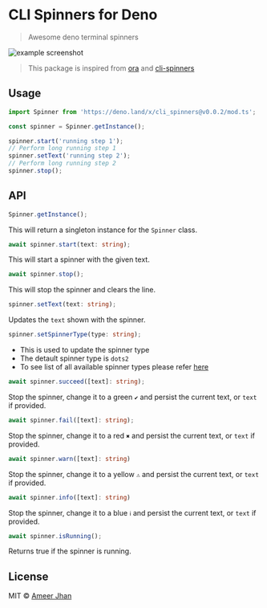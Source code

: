 # CLI Spinners for Deno

> Awesome deno terminal spinners

![example screenshot](https://i.imgur.com/RBsL1k9.gif)

> This package is inspired from [ora](https://github.com/sindresorhus/ora) and [cli-spinners](https://github.com/sindresorhus/cli-spinners) 

## Usage

```typescript
import Spinner from 'https://deno.land/x/cli_spinners@v0.0.2/mod.ts';

const spinner = Spinner.getInstance();

spinner.start('running step 1');
// Perform long running step 1
spinner.setText('running step 2');
// Perform long running step 2
spinner.stop();
```

## API

```typescript
Spinner.getInstance();
```

This will return a singleton instance for the `Spinner` class.

```typescript
await spinner.start(text: string);
```

This will start a spinner with the given text.

```typescript
await spinner.stop();
```

This will stop the spinner and clears the line.

```typescript
spinner.setText(text: string);
```

Updates the `text` shown with the spinner.

```typescript
spinner.setSpinnerType(type: string);
```

- This is used to update the spinner type
- The detault spinner type is `dots2`
- To see list of all available spinner types please refer [here](https://github.com/ameerthehacker/deno-cli-spinner/blob/master/spinners.ts)

```typescript
await spinner.succeed([text]: string);
```

Stop the spinner, change it to a green `✔` and persist the current text, or `text` if provided.

```typescript
await spinner.fail([text]: string);
```

Stop the spinner, change it to a red `✖` and persist the current text, or `text` if provided.

```typescript
await spinner.warn([text]: string)
```

Stop the spinner, change it to a yellow `⚠` and persist the current text, or `text` if provided.

```typescript
await spinner.info([text]: string)
```

Stop the spinner, change it to a blue `ℹ` and persist the current text, or `text` if provided.

```typescript
await spinner.isRunning();
```

Returns true if the spinner is running.

## License

MIT © [Ameer Jhan](mailto:ameerjhanprof@gmail.com)
